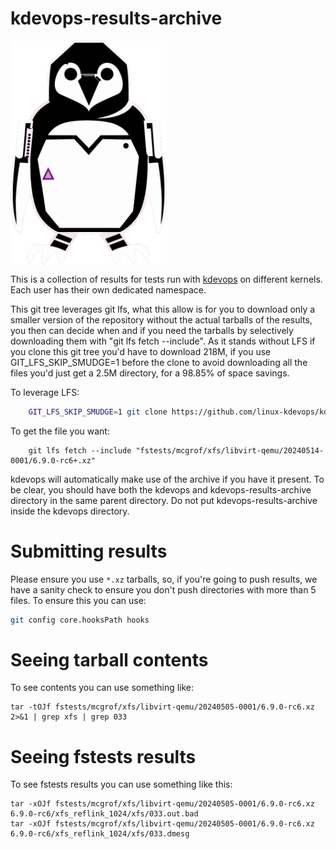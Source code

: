 # kdevops-results-archive

<img src="images/kdevops-archive.png" width=250 align=center alt="kdevops archive logo">

This is a collection of results for tests run with
[kdevops](https://github.com/linux-kdevops/kdevops)
on different kernels. Each user has their own dedicated
namespace.

This git tree leverages git lfs, what this allow is for you to download
only a smaller version of the repository without the actual tarballs
of the results, you then can decide when and if you need the tarballs
by selectively downloading them with "git lfs fetch --include". As it
stands without LFS if you clone this git tree you'd have to download
218M, if you use GIT_LFS_SKIP_SMUDGE=1 before the clone to avoid downloading
all the files you'd just get a 2.5M directory, for a 98.85% of space savings.

To leverage LFS:

```bash
    GIT_LFS_SKIP_SMUDGE=1 git clone https://github.com/linux-kdevops/kdevops-results-archive.git small
```

To get the file you want:

```
    git lfs fetch --include "fstests/mcgrof/xfs/libvirt-qemu/20240514-0001/6.9.0-rc6+.xz"
```

kdevops will automatically make use of the archive if you have it present.
To be clear, you should have both the kdevops and kdevops-results-archive
directory in the same parent directory. Do not put kdevops-results-archive
inside the kdevops directory.

# Submitting results

Please ensure you use `*.xz` tarballs, so, if you're going to push
results, we have a sanity check to ensure you don't push directories
with more than 5 files. To ensure this you can use:

```bash
git config core.hooksPath hooks
```

# Seeing tarball contents

To see contents you can use something like:

```
tar -tOJf fstests/mcgrof/xfs/libvirt-qemu/20240505-0001/6.9.0-rc6.xz 2>&1 | grep xfs | grep 033
```

# Seeing fstests results

To see fstests results you can use something like this:

```
tar -xOJf fstests/mcgrof/xfs/libvirt-qemu/20240505-0001/6.9.0-rc6.xz 6.9.0-rc6/xfs_reflink_1024/xfs/033.out.bad
tar -xOJf fstests/mcgrof/xfs/libvirt-qemu/20240505-0001/6.9.0-rc6.xz 6.9.0-rc6/xfs_reflink_1024/xfs/033.dmesg
```

